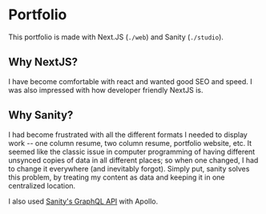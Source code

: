 # Portfolio
This portfolio is made with Next.JS (`./web`) and Sanity (`./studio`).

## Why NextJS?
I have become comfortable with react and wanted good SEO and speed. I was also impressed with how developer friendly NextJS is. 

## Why Sanity?
I had become frustrated with all the different formats I needed to display work -- one column resume, two column resume, portfolio website, etc. It seemed like the classic issue in computer programming of having different unsynced copies of data in all different places; so when one changed, I had to change it everywhere (and inevitably forgot). Simply put, sanity solves this problem, by treating my content as data and keeping it in one centralized location.

I also used [Sanity's GraphQL API](https://www.sanity.io/docs/graphql) with Apollo.
